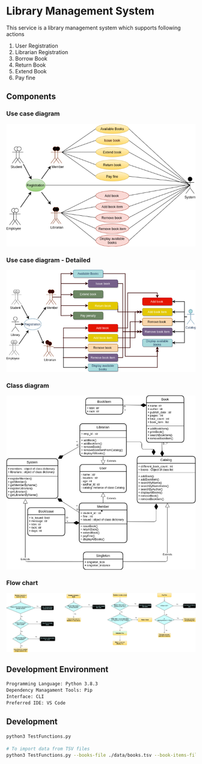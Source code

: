 # Library Management System

This service is a library management system which supports following actions

1. User Registration
2. Librarian Registration
3. Borrow Book
4. Return Book
5. Extend Book
6. Pay fine

## Components

### Use case diagram

![Use case diagram](/01_usecase.png)

### Use case diagram - Detailed

![Use case diagram](/02_usecase_detailed.png)

### Class diagram

![Class Diagram](/04_class_diagram_1.png)

### Flow chart

![Flow Chart](/03_flow_chart.png)

## Development Environment

```bash
Programming Language: Python 3.8.3
Dependency Managament Tools: Pip
Interface: CLI
Preferred IDE: VS Code
```

## Development

```bash
python3 TestFunctions.py

# To import data from TSV files
python3 TestFunctions.py --books-file ./data/books.tsv --book-items-file ./data/book_items.tsv --users-file ./data/users.tsv
```

